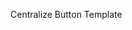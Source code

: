 Centralize Button Template

<ButtonContext
    value="login"
    textval="Login"
    isFull
    webservice="true"
    disabled={btnAble}
    onClick={eventClick}
    />
